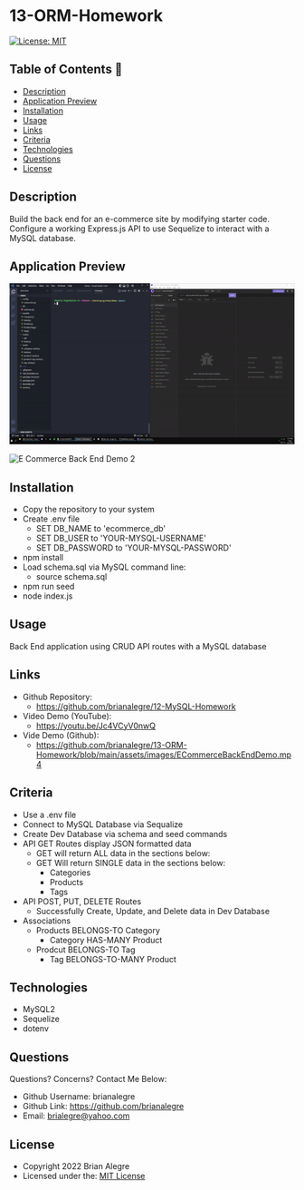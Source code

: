 # 13-ORM-Homework
[![License: MIT](https://img.shields.io/badge/License-MIT-yellow.svg)](https://opensource.org/licenses/MIT)

## Table of Contents 📑
- [Description](#description)
- [Application Preview](#application-preview)
- [Installation](#installation)
- [Usage](#usage)
- [Links](#links)
- [Criteria](#criteria)
- [Technologies](#technologies)
- [Questions](#questions)
- [License](#license)

## Description
Build the back end for an e-commerce site by modifying starter code. Configure a working Express.js API to use Sequelize to interact with a MySQL database.

## Application Preview
<p align="left">
    <img alt="E Commerce Back End Demo 1" src="./assets/images/ECommerceBackEndDemoGif1.gif">
</p>

<p align="left">
    <img alt="E Commerce Back End Demo 2" src="./assets/images/ECommerceBackEndDemoGif2.gif">
</p>

## Installation
- Copy the repository to your system
- Create .env file
    - SET DB_NAME to 'ecommerce_db'
    - SET DB_USER to 'YOUR-MYSQL-USERNAME'
    - SET DB_PASSWORD to 'YOUR-MYSQL-PASSWORD'
- npm install
- Load schema.sql via MySQL command line:
    - source schema.sql
- npm run seed
- node index.js

## Usage
Back End application using CRUD API routes with a MySQL database

## Links
-   Github Repository:
    - https://github.com/brianalegre/12-MySQL-Homework
-   Video Demo (YouTube):
    - https://youtu.be/Jc4VCyV0nwQ
-   Vide Demo (Github):
    - https://github.com/brianalegre/13-ORM-Homework/blob/main/assets/images/ECommerceBackEndDemo.mp4

## Criteria
- Use a .env file
- Connect to MySQL Database via Sequalize
- Create Dev Database via schema and seed commands
- API GET Routes display JSON formatted data
    - GET will return ALL data in the sections below:
    - GET Will return SINGLE data in the sections below:
        - Categories
        - Products
        - Tags
- API POST, PUT, DELETE Routes
    - Successfully Create, Update, and Delete data in Dev Database
- Associations
    - Products BELONGS-TO Category
        - Category HAS-MANY Product
    - Prodcut BELONGS-TO Tag
        - Tag BELONGS-TO-MANY Product

## Technologies
- MySQL2
- Sequelize
- dotenv

## Questions
Questions? Concerns?  Contact Me Below:
- Github Username: brianalegre
- Github Link: https://github.com/brianalegre 
- Email: brialegre@yahoo.com

## License
- Copyright 2022 Brian Alegre
- Licensed under the: [MIT License](https://opensource.org/licenses/MIT) 

